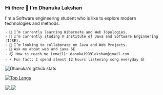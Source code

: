 ### Hi there 👋 I'm Dhanuka Lakshan

I'm a Software engineering student who is like to explore modern technologies and methods.

    - 🔭 I’m currently learning Hibernate and Web Topologies.
    - 🌱 I’m currently studing @ Institute of Java and Software Enginnering (IJSE).
    - 👯 I’m looking to collaborate on Java and Web Projects.
    - 💬 Ask me about web and java SE
    - 📫 How to reach me (email): danuka1999lakshan@gmail.com
    - ⚡ Fun fact: I spend almost 12 hours listening song everyday 😄
    
![Dhanuka's github stats](https://github-readme-stats.vercel.app/api?username=Dhanuka99&show_icons=true&theme=radical)

[![Top Langs](https://github-readme-stats.vercel.app/api/top-langs/?username=Dhanuka99&show_icons=true&theme=radical)](https://github.com/Dhanuka99/github-readme-stats)


<a href="https://github.com/Dhanuka99/github-readme-stats">
  <img align="center" src="https://github-readme-stats.vercel.app/api/pin/?username=Dhanuka99&repo=github-readme-stats" />
</a>
<a href="https://github.com/Dhanuka99/convoychat">
  <img align="center" src="https://github-readme-stats.vercel.app/api/pin/?username=Dhanuka99&repo=convoychat" />
</a>




